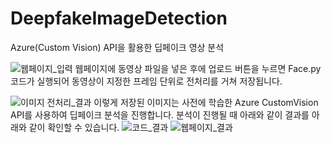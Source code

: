 # DeepfakeImageDetection
Azure(Custom Vision) API을 활용한 딥페이크 영상 분석

![웹페이지_입력](https://github.com/user-attachments/assets/094f682a-61a9-4673-9a83-187c73e0a056)
웹페이지에 동영상 파일을 넣은 후에 업로드 버튼을 누르면 Face.py 코드가 실행되어 동영상이 지정한 프레임 단위로 전처리를 거쳐 저장됩니다.

![이미지 전처리_결과](https://github.com/user-attachments/assets/16d75261-ca51-489d-a24f-26908fc8720e)
이렇게 저장된 이미지는 사전에 학습한 Azure CustomVision API를 사용하여 딥페이크 분석을 진행합니다.
분석이 진행될 때 아래와 같이 결과를 아래와 같이 확인할 수 있습니다.
![코드_결과](https://github.com/user-attachments/assets/f1ae30f7-e6a6-4ffb-bc66-4e4e309549d0)
![웹페이지_결과](https://github.com/user-attachments/assets/d802b01d-6d21-4762-8b79-907ce386c269)
